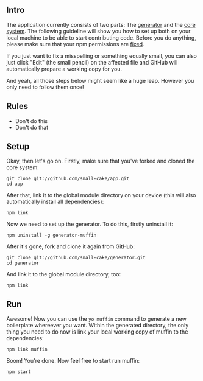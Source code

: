 ## Intro

The application currently consists of two parts: The [generator](https://github.com/small-cake/generator) and the [core system](https://github.com/small-cake/app). The following guideline will show you how to set up both on your local machine to be able to start contributing code. Before you do anything, please make sure that your npm permissions are [fixed](https://docs.npmjs.com/getting-started/fixing-npm-permissions).

If you just want to fix a misspelling or something equally small, you can also just click "Edit" (the small pencil) on the affected file and GitHub will automatically prepare a working copy for you.

And yeah, all those steps below might seem like a huge leap. However you only need to follow them once!

## Rules

- Don't do this
- Don't do that

## Setup

Okay, then let's go on. Firstly, make sure that you've forked and cloned the core system:

```shell
git clone git://github.com/small-cake/app.git
cd app
```

After that, link it to the global module directory on your device (this will also automatically install all dependencies):

```shell
npm link
```

Now we need to set up the generator. To do this, firstly uninstall it:

```shell
npm uninstall -g generator-muffin
```

After it's gone, fork and clone it again from GitHub:

```shell
git clone git://github.com/small-cake/generator.git
cd generator
```

And link it to the global module directory, too:

```shell
npm link
```

## Run

Awesome! Now you can use the `yo muffin` command to generate a new boilerplate whereever you want. Within the generated directory, the only thing you need to do now is link your local working copy of muffin to the dependencies:

```shell
npm link muffin
```

Boom! You're done. Now feel free to start run muffin:

```shell
npm start
```
